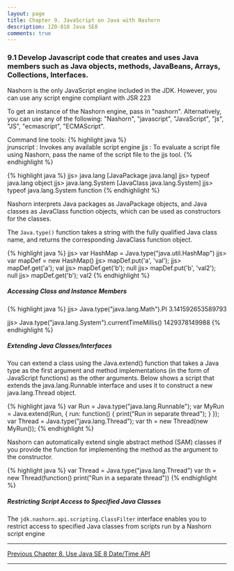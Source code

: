 ```yaml
---
layout: page
title: Chapter 9. JavaScript on Java with Nashorn
description: 1Z0-810 Java SE8
comments: true
---
```


### 9.1 Develop Javascript code that creates and uses Java members such as Java objects, methods, JavaBeans, Arrays, Collections, Interfaces.

Nashorn is the only JavaScript engine included in the JDK. However, you can use any script engine compliant with JSR 223

To get an instance of the Nashorn engine, pass in "nashorn".
Alternatively, you can use any of the following: "Nashorn", "javascript", "JavaScript", "js", "JS", "ecmascript", "ECMAScript".

Command line tools:
{% highlight java  %}  
jrunscript : Invokes any available script engine
jjs        : To evaluate a script file using Nashorn, 
             pass the name of the script file to the jjs tool.
{% endhighlight %} 
 
{% highlight java  %} 
jjs> java.lang
[JavaPackage java.lang]
jjs> typeof java.lang
object
jjs> java.lang.System
[JavaClass java.lang.System]
jjs> typeof java.lang.System
function
{% endhighlight %} 
 
Nashorn interprets Java packages as JavaPackage objects, and Java classes as JavaClass function objects, which can be used as constructors for the classes.

The `Java.type()` function takes a string with the fully qualified Java class name, and returns the corresponding JavaClass function object. 

{% highlight java  %} 
jjs> var HashMap = Java.type("java.util.HashMap")
jjs> var mapDef = new HashMap()
jjs> mapDef.put('a', 'val');
jjs> mapDef.get('a');
val
jjs> mapDef.get('b');
null
jjs> mapDef.put('b', 'val2');
null
jjs> mapDef.get('b');
val2
{% endhighlight %} 

##### Accessing Class and Instance Members
{% highlight java  %} 
jjs> Java.type("java.lang.Math").PI
3.141592653589793

jjs> Java.type("java.lang.System").currentTimeMillis()
1429378149988
{% endhighlight %} 

##### Extending Java Classes/Interfaces

  You can extend a class using the Java.extend() function that takes a Java type as the first argument and 
  method implementations (in the form of JavaScript functions) as the other arguments. 
  Below shows a script that extends the java.lang.Runnable interface and uses it to construct a new java.lang.Thread object.

{% highlight java  %} 
var Run = Java.type("java.lang.Runnable");
var MyRun = Java.extend(Run, {
    run: function() {
        print("Run in separate thread");
    }
});
var Thread = Java.type("java.lang.Thread");
var th = new Thread(new MyRun());
{% endhighlight %} 

Nashorn can automatically extend single abstract method (SAM) classes if you provide the function for implementing the method as the argument to the constructor.

{% highlight java  %} 
var Thread = Java.type("java.lang.Thread")
var th = new Thread(function() print("Run in a separate thread"))
{% endhighlight %} 

##### Restricting Script Access to Specified Java Classes
  The `jdk.nashorn.api.scripting.ClassFilter` interface enables you to restrict access to specified Java classes from scripts run by a Nashorn script engine
  

--------------------------------	    
[Previous Chapter 8. Use Java SE 8 Date/Time API](chapter8.html)

--------------------------------

